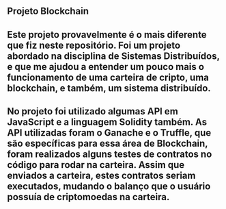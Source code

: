 ## Projeto Blockchain

## Este projeto provavelmente é o mais diferente que fiz neste repositório. Foi um projeto abordado na disciplina de Sistemas Distribuídos, e que me ajudou a entender um pouco mais o funcionamento de uma carteira de cripto, uma blockchain, e também, um sistema distribuído.

## No projeto foi utilizado algumas API em JavaScript e a linguagem Solidity também. As API utilizadas foram o Ganache e o Truffle, que são específicas para essa área de Blockchain, foram realizados alguns testes de contratos no código para rodar na carteira. Assim que enviados a carteira, estes contratos seriam executados, mudando o balanço que o usuário possuía de criptomoedas na carteira.
